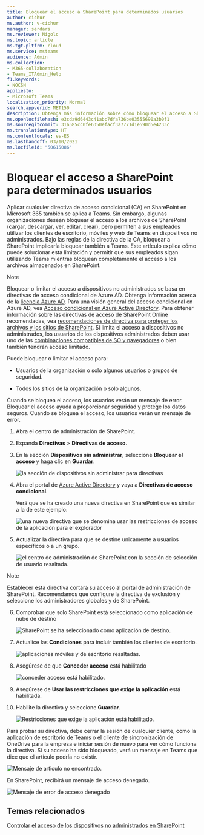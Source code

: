 ```yaml
---
title: Bloquear el acceso a SharePoint para determinados usuarios
author: cichur
ms.author: v-cichur
manager: serdars
ms.reviewer: Nigolc
ms.topic: article
ms.tgt.pltfrm: cloud
ms.service: msteams
audience: Admin
ms.collection:
- M365-collaboration
- Teams_ITAdmin_Help
f1.keywords:
- NOCSH
appliesto:
- Microsoft Teams
localization_priority: Normal
search.appverid: MET150
description: Obtenga más información sobre cómo bloquear el acceso a SharePoint para determinados usuarios
ms.openlocfilehash: e3cda9d6443c41abc7dfa736be03555690a3b0f1
ms.sourcegitcommit: 31a585cc0fe6350efacf3a7771d1e590d5e4233c
ms.translationtype: HT
ms.contentlocale: es-ES
ms.lasthandoff: 03/10/2021
ms.locfileid: "50615086"
---
```

# <a name="block-access-to-sharepoint-for-specific-users"></a>Bloquear el acceso a SharePoint para determinados usuarios

Aplicar cualquier directiva de acceso condicional (CA) en SharePoint en Microsoft 365 también se aplica a Teams. Sin embargo, algunas organizaciones desean bloquear el acceso a los archivos de SharePoint (cargar, descargar, ver, editar, crear), pero permiten a sus empleados utilizar los clientes de escritorio, móviles y web de Teams en dispositivos no administrados. Bajo las reglas de la directiva de la CA, bloquear a SharePoint implicaría bloquear también a Teams. Este artículo explica cómo puede solucionar esta limitación y permitir que sus empleados sigan utilizando Teams mientras bloquean completamente el acceso a los archivos almacenados en SharePoint.

> [!Note]
> Bloquear o limitar el acceso a dispositivos no administrados se basa en directivas de acceso condicional de Azure AD. Obtenga información acerca de la [licencia Azure AD](https://azure.microsoft.com/pricing/details/active-directory/). Para una visión general del acceso condicional en Azure AD, vea [Acceso condicional en Azure Active Directory](https://docs.microsoft.com/azure/active-directory/conditional-access/overview). Para obtener información sobre las directivas de acceso de SharePoint Online recomendadas, vea [recomendaciones de directiva para proteger los archivos y los sitios de SharePoint](https://docs.microsoft.com/microsoft-365/enterprise/sharepoint-file-access-policies). Si limita el acceso a dispositivos no administrados, los usuarios de los dispositivos administrados deben usar uno de las [combinaciones compatibles de SO y navegadores](https://docs.microsoft.com/azure/active-directory/conditional-access/technical-reference#client-apps-condition) o bien también tendrán acceso limitado.

Puede bloquear o limitar el acceso para:

- Usuarios de la organización o solo algunos usuarios o grupos de seguridad.

- Todos los sitios de la organización o solo algunos.

Cuando se bloquea el acceso, los usuarios verán un mensaje de error. Bloquear el acceso ayuda a proporcionar seguridad y protege los datos seguros. Cuando se bloquea el acceso, los usuarios verán un mensaje de error.

1. Abra el centro de administración de SharePoint.

2. Expanda **Directivas** > **Directivas de acceso**.

3. En la sección **Dispositivos sin administrar**, seleccione **Bloquear el acceso** y haga clic en **Guardar**.

   ![la sección de dispositivos sin administrar para directivas](media/no-sharepoint-access1.png)

4. Abra el portal de [Azure Active Directory](https://portal.azure.com/#blade/Microsoft_AAD_IAM/ConditionalAccessBlade/Policies) y vaya a **Directivas de acceso condicional**.

    Verá que se ha creado una nueva directiva en SharePoint que es similar a la de este ejemplo:

    ![una nueva directiva que se denomina usar las restricciones de acceso de la aplicación para el explorador](media/no-sharepoint-access2.png)

5. Actualizar la directiva para que se destine unicamente a usuarios específicos o a un grupo.

    ![el centro de administración de SharePoint con la sección de selección de usuario resaltada.](media/no-sharepoint-access2b.png)

  > [!Note]
> Establecer esta directiva cortará su acceso al portal de administración de SharePoint. Recomendamos que configure la directiva de exclusión y seleccione los administradores globales y de SharePoint.

6. Comprobar que solo SharePoint está seleccionado como aplicación de nube de destino

    ![SharePoint se ha seleccionado como aplicación de destino.](media/no-sharepoint-access3.png)

7. Actualice las **Condiciones** para incluir también los clientes de escritorio.

    ![aplicaciones móviles y de escritorio resaltadas.](media/no-sharepoint-access4.png)

8. Asegúrese de que **Conceder acceso** está habilitado

    ![conceder acceso está habilitado.](media/no-sharepoint-access5.png)

9. Asegúrese de **Usar las restricciones que exige la aplicación** está habilitada.

10. Habilite la directiva y seleccione **Guardar**.

    ![Restricciones que exige la aplicación está habilitado.](media/no-sharepoint-access6.png)

Para probar su directiva, debe cerrar la sesión de cualquier cliente, como la aplicación de escritorio de Teams o el cliente de sincronización de OneDrive para la empresa e iniciar sesión de nuevo para ver cómo funciona la directiva. Si su acceso ha sido bloqueado, verá un mensaje en Teams que dice que el artículo podría no existir.

 ![Mensaje de articulo no encontrado.](media/access-denied-sharepoint.png)

En SharePoint, recibirá un mensaje de acceso denegado.

![Mensaje de error de acceso denegado](media/blocked-access-warning.png)

## <a name="related-topics"></a>Temas relacionados

[Controlar el acceso de los dispositivos no administrados en SharePoint](https://docs.microsoft.com/sharepoint/control-access-from-unmanaged-devices)
